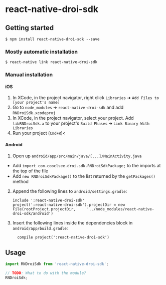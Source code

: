 
# react-native-droi-sdk

## Getting started

`$ npm install react-native-droi-sdk --save`

### Mostly automatic installation

`$ react-native link react-native-droi-sdk`

### Manual installation


#### iOS

1. In XCode, in the project navigator, right click `Libraries` ➜ `Add Files to [your project's name]`
2. Go to `node_modules` ➜ `react-native-droi-sdk` and add `RNDroiSdk.xcodeproj`
3. In XCode, in the project navigator, select your project. Add `libRNDroiSdk.a` to your project's `Build Phases` ➜ `Link Binary With Libraries`
4. Run your project (`Cmd+R`)<

#### Android

1. Open up `android/app/src/main/java/[...]/MainActivity.java`
  - Add `import com.cooclsee.droi.sdk.RNDroiSdkPackage;` to the imports at the top of the file
  - Add `new RNDroiSdkPackage()` to the list returned by the `getPackages()` method
2. Append the following lines to `android/settings.gradle`:
  	```
  	include ':react-native-droi-sdk'
  	project(':react-native-droi-sdk').projectDir = new File(rootProject.projectDir, 	'../node_modules/react-native-droi-sdk/android')
  	```
3. Insert the following lines inside the dependencies block in `android/app/build.gradle`:
  	```
      compile project(':react-native-droi-sdk')
  	```


## Usage
```javascript
import RNDroiSdk from 'react-native-droi-sdk';

// TODO: What to do with the module?
RNDroiSdk;
```
  